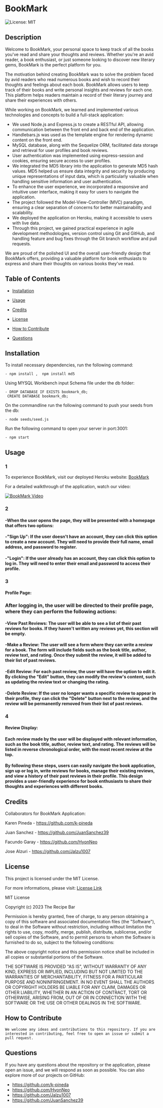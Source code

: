 # BookMark
  ![License: MIT](https://img.shields.io/badge/License-MIT-yellow.svg)
  
  ## Description

  Welcome to BookMark, your personal space to keep track of all the books you've read and share your thoughts and reviews. Whether you're an avid reader, a book enthusiast, or just someone looking to discover new literary gems, BookMark is the perfect platform for you.

  The motivation behind creating BookMark was to solve the problem faced by avid readers who read numerous books and wish to record their thoughts and feelings about each book. BookMark allows users to keep track of their books and write personal insights and reviews for each one. This platform helps readers maintain a record of their literary journey and share their experiences with others.

  While working on BookMark, we learned and implemented various technologies and concepts to build a full-stack application:

  - We used Node.js and Express.js to create a RESTful API, allowing communication between the front end and back end of the application.
  - Handlebars.js was used as the template engine for rendering dynamic content on the front end.
  - MySQL database, along with the Sequelize ORM, facilitated data storage and retrieval for user profiles and book reviews.
  - User authentication was implemented using express-session and cookies, ensuring secure access to user profiles.
  - We integrated the MD5 library into the application to generate MD5 hash values. MD5 helped us ensure data integrity and security by producing unique representations of input data, which is particularly valuable when handling sensitive information and user authentication.
  - To enhance the user experience, we incorporated a responsive and intuitive user interface, making it easy for users to navigate the application.
  - The project followed the Model-View-Controller (MVC) paradigm, ensuring a clear separation of concerns for better maintainability and scalability.
  - We deployed the application on Heroku, making it accessible to users with live data.
  - Through this project, we gained practical experience in agile development methodologies, version control using Git and GitHub, and handling feature and bug fixes through the Git branch workflow and pull requests.

  We are proud of the polished UI and the overall user-friendly design that BookMark offers, providing a valuable platform for book enthusiasts to express and share their thoughts on various books they've read.

  ## Table of Contents

  - [Installation](#installation)
  
  - [Usage](#usage)

  - [Credits](#credits)
  
  - [License](#license)

  - [How to Contribute](#Contribute)

  - [Questions](#questions)

  ## Installation

  To install necessary dependencies, run the following command:

    - npm install ,  npm install md5
  
  Using MYSQL Workbench input Schema file under the db folder:

    - DROP DATABASE IF EXISTS bookmark_db;
     CREATE DATABASE bookmark_db;

  On the commandline run the following command to push your seeds from the db:

    - node seeds/seed.js

  Run the following command to open your server in port:3001:

    - npm start

  ## Usage

 ### 1
 To experience BookMark, visit our deployed Heroku website: [BookMark](https://the-bookmark-8c8f44b2a0ce.herokuapp.com/)

 For a detailed walkthrough of the application, watch our video:

 [![BookMark Video](https://img.youtube.com/vi/Ttc4wZZy8Wk/0.jpg)](https://youtu.be/Ttc4wZZy8Wk)

 ### 2 
  #### -When the user opens the page, they will be presented with a homepage that offers two options:
  #### -"Sign Up": If the user doesn't have an account, they can click this option to create a new account. They will need to provide their full name, email address, and password to register.
  #### -"Login": If the user already has an account, they can click this option to log in. They will need to enter their email and password to access their profile.

### 3
 #### Profile Page:

 ### After logging in, the user will be directed to their profile page, where they can perform the following actions:
  #### -View Past Reviews: The user will be able to see a list of their past reviews for books. If they haven't written any reviews yet, this section will be empty.
 #### -Make a Review: The user will see a form where they can write a review for a book. The form will include fields such as the book title, author, review text, and rating. Once they submit the review, it will be added to their list of past reviews.
 #### -Edit Review: For each past review, the user will have the option to edit it. By clicking the "Edit" button, they can modify the review's content, such as updating the review text or changing the rating.
 #### -Delete Review: If the user no longer wants a specific review to appear in their profile, they can click the "Delete" button next to the review, and the review will be permanently removed from their list of past reviews.

### 4

#### Review Display:
#### Each review made by the user will be displayed with relevant information, such as the book title, author, review text, and rating. The reviews will be listed in reverse chronological order, with the most recent review at the top.
#### By following these steps, users can easily navigate the book application, sign up or log in, write reviews for books, manage their existing reviews, and view a history of their past reviews in their profile. This design provides a user-friendly experience for book enthusiasts to share their thoughts and experiences with different books.

## Credits

  Collaborators for BookMark Application:

  Karen Pineda - https://github.com/k-pineda 

  Juan Sanchez - https://github.com/JuanSanchez39

  Facundo Garay - https://github.com/HyonNeo 

  Jose Alzuri - https://github.com/Jalzu1007

  ## License  

  This project is licensed under the MIT License.

  For more informations, please visit: [License Link](https://opensource.org/licenses/MIT)

  MIT License

  Copyright (c) 2023 The Recipe Bar

  Permission is hereby granted, free of charge, to any person obtaining a copy
  of this software and associated documentation files (the "Software"), to deal
  in the Software without restriction, including without limitation the rights
  to use, copy, modify, merge, publish, distribute, sublicense, and/or sell
  copies of the Software, and to permit persons to whom the Software is
  furnished to do so, subject to the following conditions:

  The above copyright notice and this permission notice shall be included in all
  copies or substantial portions of the Software.

  THE SOFTWARE IS PROVIDED "AS IS", WITHOUT WARRANTY OF ANY KIND, EXPRESS OR
  IMPLIED, INCLUDING BUT NOT LIMITED TO THE WARRANTIES OF MERCHANTABILITY,
  FITNESS FOR A PARTICULAR PURPOSE AND NONINFRINGEMENT. IN NO EVENT SHALL THE
  AUTHORS OR COPYRIGHT HOLDERS BE LIABLE FOR ANY CLAIM, DAMAGES OR OTHER
  LIABILITY, WHETHER IN AN ACTION OF CONTRACT, TORT OR OTHERWISE, ARISING FROM,
  OUT OF OR IN CONNECTION WITH THE SOFTWARE OR THE USE OR OTHER DEALINGS IN THE
  SOFTWARE.


  ## How to Contribute

    We welcome any ideas and contributions to this repository. If you are interested in contributing, feel free to open an issue or submit a pull request.

  ## Questions

  If you have any questions about the repository or the application, please open an issue, and we will respond as soon as possible. You can also explore more of our projects on GitHub:

  - https://github.com/k-pineda 
  - https://github.com/HyonNeo 
  - https://github.com/Jalzu1007 
  - https://github.com/JuanSanchez39